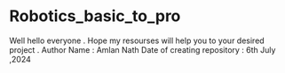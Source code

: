 # Robotics_basic_to_pro
Well hello everyone . Hope my resourses will help you to your desired project .
Author Name : Amlan Nath
Date of creating repository : 6th July ,2024
